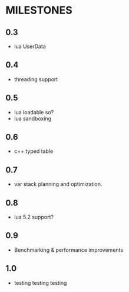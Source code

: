 MILESTONES
==========

0.3
---
* lua UserData

0.4
---
* threading support

0.5
---
* lua loadable so?
* lua sandboxing

0.6
---
* c++ typed table

0.7
---
* var stack planning and optimization.

0.8
---
* lua 5.2 support?

0.9
---
* Benchmarking & performance improvements

1.0
---
* testing testing testing